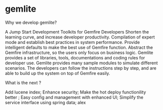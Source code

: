# gemlite
Why we develop gemlite?

A Jump Start Development Toolkits for Gemfire Developers
Shorten the learning curve, and increase developer productivity.
Compilation of expert mode and establish best practices in system performance.
Provide intelligent defaults to make the best use of Gemfire function.
Abstract the Gemfire infrastructure, so the users only focus on business logic.
Gemlite provides a set of libraries, tools, documentations and coding rules for developer use.
Gemlite provides many sample modules to simulate different scenarios. The developers can follow the instructions step by step, and are able to build up the system on top of Gemfire easily.

What is the next ?

Add lucene index;
Enhance security;
Make the hot deploy functionility better ;
Easy config and management with enhanced UI;
Simplify the service interface using spring data;
alex
